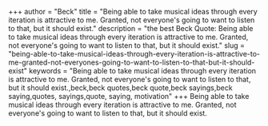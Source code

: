 +++
author = "Beck"
title = "Being able to take musical ideas through every iteration is attractive to me. Granted, not everyone's going to want to listen to that, but it should exist."
description = "the best Beck Quote: Being able to take musical ideas through every iteration is attractive to me. Granted, not everyone's going to want to listen to that, but it should exist."
slug = "being-able-to-take-musical-ideas-through-every-iteration-is-attractive-to-me-granted-not-everyones-going-to-want-to-listen-to-that-but-it-should-exist"
keywords = "Being able to take musical ideas through every iteration is attractive to me. Granted, not everyone's going to want to listen to that, but it should exist.,beck,beck quotes,beck quote,beck sayings,beck saying,quotes, sayings,quote, saying, motivation"
+++
Being able to take musical ideas through every iteration is attractive to me. Granted, not everyone's going to want to listen to that, but it should exist.
